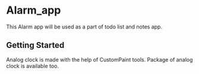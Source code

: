 # Alarm_app

This Alarm app will be used as a part of todo list and notes app.

## Getting Started

Analog clock is made with the help of CustomPaint tools. Package of analog clock is available too.
